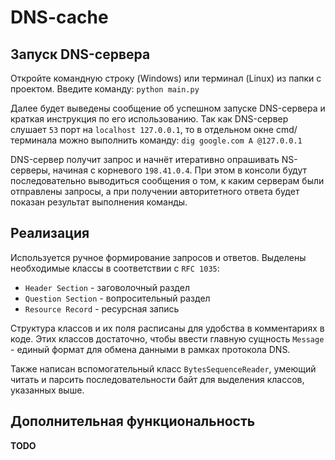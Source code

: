 # DNS-cache

Запуск DNS-сервера
-
Откройте командную строку (Windows) или терминал (Linux) из папки с проектом. Введите команду: ```python main.py```

Далее будет выведены сообщение об успешном запуске DNS-сервера и краткая инструкция по его использованию. Так как DNS-сервер слушает ```53``` порт на ```localhost 127.0.0.1```, то в отдельном окне cmd/терминала можно выполнить команду:
```dig google.com A @127.0.0.1```

DNS-сервер получит запрос и начнёт итеративно опрашивать NS-серверы, начиная с корневого ```198.41.0.4```. При этом в консоли будут последовательно выводиться сообщения о том, к каким серверам были отправлены запросы, а при получении авторитетного ответа будет показан результат выполнения команды.

Реализация
-
Используется ручное формирование запросов и ответов. Выделены необходимые классы в соответствии с ```RFC 1035```:
- ```Header Section``` - заговолочный раздел
- ```Question Section``` - вопросительный раздел
- ```Resource Record``` - ресурсная запись

Структура классов и их поля расписаны для удобства в комментариях в коде. Этих классов достаточно, чтобы ввести главную сущность ```Message``` - единый формат для обмена данными в рамках протокола DNS.

Также написан вспомогательный класс ```BytesSequenceReader```, умеющий читать и парсить последовательности байт для выделения классов, указанных выше.

Дополнительная функциональность
-
**TODO**